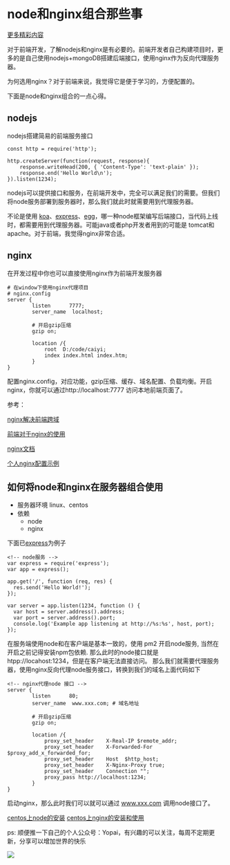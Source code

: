 # node和nginx组合那些事

[更多精彩内容](https://github.com/AttemptWeb/Record/issues)

对于前端开发，了解nodejs和nginx是有必要的。前端开发者自己构建项目时，更多的是自己使用nodejs+mongoDB搭建后端接口，使用nginx作为反向代理服务器。

为何选用nginx？对于前端来说，我觉得它是便于学习的，方便配置的。

下面是node和nginx组合的一点心得。

## nodejs

nodejs搭建简易的前端服务接口
```
const http = require('http');

http.createServer(function(request, response){
    response.writeHead(200, { 'Content-Type': 'text-plain' });
    response.end('Hello World\n');
}).listen(1234);
```

nodejs可以提供接口和服务，在前端开发中，完全可以满足我们的需要。但我们将node服务部署到服务器时，那么我们就此时就需要用到代理服务器。

不论是使用 [koa](https://koa.bootcss.com/)、[express](http://www.expressjs.com.cn/)、[egg](http://eggjs.org/zh-cn/index.html)，哪一种node框架编写后端接口，当代码上线时，都需要用到代理服务器。可能java或者php开发者用到的可能是 tomcat和apache。对于前端，我觉得nginx非常合适。

## nginx
在开发过程中你也可以直接使用nginx作为前端开发服务器
```
# 在window下使用nginx代理项目
# nginx.config
server {
        listen      7777;
        server_name  localhost;

        # 开启gzip压缩
        gzip on;

        location /{
            root  D:/code/caiyi;
            index index.html index.htm;
        }
}
```

配置nginx.config，对应功能，gzip压缩、缓存、域名配置、负载均衡。开启nginx，你就可以通过http://localhost:7777 访问本地前端页面了。

参考：

[nginx解决前端跨域](https://www.cnblogs.com/liliangel/p/7494853.html)

[前端对于nginx的使用](https://segmentfault.com/a/1190000013781162)

[nginx文档](http://nginx.org/en/docs/)

[个人nginx配置示例](https://github.com/HerryLo/Record/blob/master/server/%E4%BD%BF%E7%94%A8centos6%E6%90%AD%E5%BB%BA%E7%AE%80%E6%98%93web%E6%9C%8D%E5%8A%A1.md)

## 如何将node和nginx在服务器组合使用

- 服务器环境 linux、centos
- 依赖
    - node
    - nginx

下面已[express](http://www.expressjs.com.cn/)为例子

```
<!-- node服务 -->
var express = require('express');
var app = express();

app.get('/', function (req, res) {
  res.send('Hello World!');
});

var server = app.listen(1234, function () {
  var host = server.address().address;
  var port = server.address().port;
  console.log('Example app listening at http://%s:%s', host, port);
});
```

在服务端使用node和在客户端是基本一致的，使用 pm2 开启node服务, 当然在开启之前记得安装npm包依赖. 那么此时的node接口就是 htpp://locahost:1234，但是在客户端无法直接访问。
那么我们就需要代理服务器，使用nginx反向代理node服务接口，转换到我们的域名上面代码如下

```
<!-- nginx代理node 接口 -->
server {
        listen      80;
        server_name  www.xxx.com; # 域名地址

        # 开启gzip压缩
        gzip on;

        location /{
            proxy_set_header    X-Real-IP $remote_addr;
            proxy_set_header    X-Forwarded-For $proxy_add_x_forwarded_for;
            proxy_set_header    Host  $http_host;
            proxy_set_header    X-Nginx-Proxy true;
            proxy_set_header    Connection "";
            proxy_pass http://localhost:1234;
        }
}
```
启动nginx，那么此时我们可以就可以通过 www.xxx.com 调用node接口了。

[centos上node的安装](https://github.com/HerryLo/Record/blob/master/server/centos%E9%85%8D%E7%BD%AEnode%E6%9C%8D%E5%8A%A1.md)
[centos上nginx的安装和使用](https://github.com/HerryLo/Record/blob/master/server/%E4%BD%BF%E7%94%A8centos6%E6%90%AD%E5%BB%BA%E7%AE%80%E6%98%93web%E6%9C%8D%E5%8A%A1.md)

ps: 顺便推一下自己的个人公众号：Yopai，有兴趣的可以关注，每周不定期更新，分享可以增加世界的快乐

![](https://i.screenshot.net/g2x6lbd)


